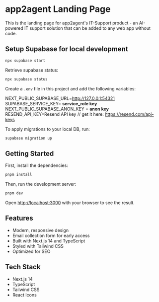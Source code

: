 # app2agent Landing Page

This is the landing page for app2agent's IT-Support product - an AI-powered IT support solution that can be added to any web app without code.

## Setup Supabase for local development

```bash
npx supabase start
```

Retrieve supabase status:

```bash
npx supabase status
```

Create a `.env` file in this project and add the following variables:

NEXT_PUBLIC_SUPABASE_URL=http://127.0.0.1:54321
SUPABASE_SERVICE_KEY= **service_role key**
NEXT_PUBLIC_SUPABASE_ANON_KEY = **anon key**
RESEND_API_KEY=Resend API key // get it here: https://resend.com/api-keys

To apply migrations to your local DB, run:

```bash
supabase migration up
```

## Getting Started

First, install the dependencies:

```bash
pnpm install
```

Then, run the development server:

```bash
pnpm dev
```

Open [http://localhost:3000](http://localhost:3000) with your browser to see the result.

## Features

- Modern, responsive design
- Email collection form for early access
- Built with Next.js 14 and TypeScript
- Styled with Tailwind CSS
- Optimized for SEO

## Tech Stack

- Next.js 14
- TypeScript
- Tailwind CSS
- React Icons
